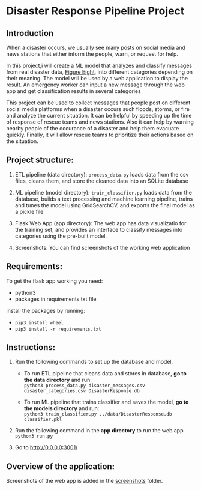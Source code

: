 # Disaster Response Pipeline Project
## Introduction
When a disaster occurs, we usually see many posts on social media and news stations that either inform the people, warn, or request for help.

In this project,i will create a ML model that analyzes and classify messages from real disaster data, [Figure Eight](https://appen.com/), into different categories depending on their meaning. The model will be used by a web application to display the result. An emergency worker can input a new message through the web app and get classification results in several categories

This project can be used to collect messages that people post on different social media platforms when a disaster occurs such floods, storms, or fire and analyze the current situation. It can be helpful by speeding up the time of response of rescue teams and news stations. Also it can help by warning nearby people of the occurance of a disaster and help them evacuate quickly. Finally, it will allow rescue teams to prioritize their actions based on the situation.

## Project structure:
1. ETL pipeline (data directory):
`process_data.py` loads data from the csv files, cleans them, and store the cleaned data into an SQLite database

2. ML pipeline (model directory):
`train_classifier.py` loads data from the database, builds a text processing and machine learning pipeline, trains and tunes the model using GridSearchCV, and exports the final model as a pickle file

3. Flask Web App (app directory):
The web app has data visualizatio for the training set, and provides an interface to classify messages into categories using the pre-built model.

4. Screenshots:
You can find screenshots of the working web application

## Requirements:
To get the flask app working you need:
- python3
- packages in requirements.txt file

install the packages by running:
- `pip3 install wheel`
- `pip3 install -r requirements.txt`

## Instructions:
1. Run the following commands to set up the database and model.

    - To run ETL pipeline that cleans data and stores in database, **go to the data directory** and run:  
            `python3 process_data.py disaster_messages.csv disaster_categories.csv DisasterResponse.db`  
        
    - To run ML pipeline that trains classifier and saves the model, **go to the models directory** and run:  
             `python3 train_classifier.py ../data/DisasterResponse.db classifier.pkl`

2. Run the following command in the **app directory** to run the web app.  
         `python3 run.py`

3. Go to http://0.0.0.0:3001/

## Overview of the application:
Screenshots of the web app is added in the [screenshots](https://github.com/ShahedAlMashni/disaster-response-pipeline/tree/master/screenshots) folder.
